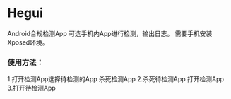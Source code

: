 # Hegui
Android合规检测App 可选手机内App进行检测，输出日志。
需要手机安装Xposed环境。



### 使用方法：
  1.打开检测App选择待检测的App 杀死检测App
  2.杀死待检测App 打开检测App
  3.打开待检测App
